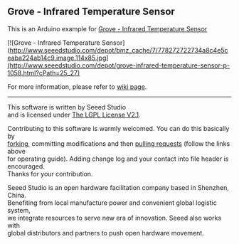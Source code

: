Grove - Infrared Temperature Sensor
-----------------------------------

This is an Arduino example for [Grove - Infrared Temperature Sensor](http://www.seeedstudio.com/depot/grove-infrared-temperature-sensor-p-1058.html?cPath=25_27)

[![Grove - Infrared Temperature Sensor](http://www.seeedstudio.com/depot/bmz_cache/7/778272722734a8c4e5ceaba224ab14c9.image.114x85.jpg](http://www.seeedstudio.com/depot/grove-infrared-temperature-sensor-p-1058.html?cPath=25_27)

For more information, please refer to [wiki page](http://www.seeedstudio.com/wiki/Grove_-_Infrared_temperature_sensor).

----

This software is written by Seeed Studio<br>
and is licensed under [The LGPL License V2.1](http://www.seeedstudio.com/wiki/Grove_-_I2C_Motor_Driver_V1.1). 

Contributing to this software is warmly welcomed. You can do this basically by<br>
[forking](https://help.github.com/articles/fork-a-repo), committing modifications and then [pulling requests](https://help.github.com/articles/using-pull-requests) (follow the links above<br>
for operating guide). Adding change log and your contact into file header is encouraged.<br>
Thanks for your contribution.

Seeed Studio is an open hardware facilitation company based in Shenzhen, China. <br>
Benefiting from local manufacture power and convenient global logistic system, <br>
we integrate resources to serve new era of innovation. Seeed also works with <br>
global distributors and partners to push open hardware movement.<br>






